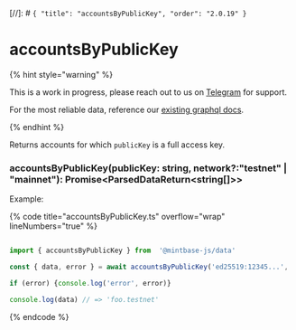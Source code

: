 [//]: # `{ "title": "accountsByPublicKey", "order": "2.0.19" }`

# accountsByPublicKey

{% hint style="warning" %}

This is a work in progress, please reach out to us on [Telegram](https://t.me/mintdev) for support.

For the most reliable data, reference our [existing graphql docs](https://docs.mintbase.io/dev/read-data/mintbase-graph).

{% endhint %}

Returns accounts for which `publicKey` is a full access key.

### accountsByPublicKey(publicKey: string, network?:"testnet" | "mainnet"): Promise<ParsedDataReturn<string[]>>

Example:


{% code title="accountsByPublicKey.ts" overflow="wrap" lineNumbers="true" %}

```typescript

import { accountsByPublicKey } from  '@mintbase-js/data'

const { data, error } = await accountsByPublicKey('ed25519:12345...', 'testnet');

if (error) {console.log('error', error)}

console.log(data) // => 'foo.testnet'

```

{% endcode %}
